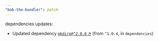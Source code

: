 ```yaml
---
"bob-the-bundler": patch
---
```

dependencies updates:
  - Updated dependency [`mkdirp@^2.0.0` ↗︎](https://www.npmjs.com/package/mkdirp/v/2.0.0) (from `^1.0.4`, in `dependencies`)
